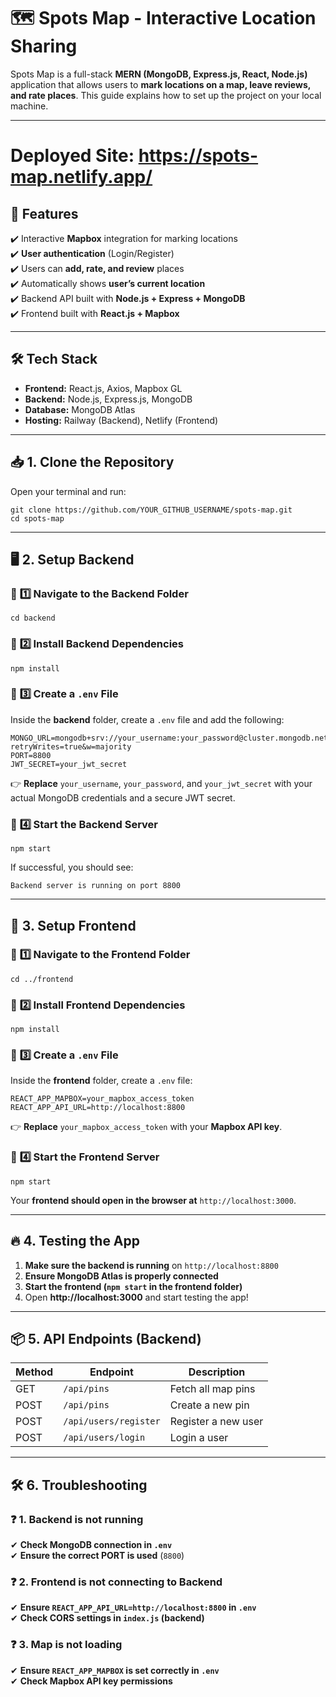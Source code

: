 # 🗺️ Spots Map - Interactive Location Sharing

Spots Map is a full-stack **MERN (MongoDB, Express.js, React, Node.js)** application that allows users to **mark locations on a map, leave reviews, and rate places**. This guide explains how to set up the project on your local machine.

---

# Deployed Site: https://spots-map.netlify.app/

## 🚀 **Features**
✔️ Interactive **Mapbox** integration for marking locations  
✔️ **User authentication** (Login/Register)  
✔️ Users can **add, rate, and review** places  
✔️ Automatically shows **user’s current location**  
✔️ Backend API built with **Node.js + Express + MongoDB**  
✔️ Frontend built with **React.js + Mapbox**  

---

## 🛠 **Tech Stack**
- **Frontend:** React.js, Axios, Mapbox GL
- **Backend:** Node.js, Express.js, MongoDB
- **Database:** MongoDB Atlas
- **Hosting:** Railway (Backend), Netlify (Frontend)

---

## 📥 **1. Clone the Repository**
Open your terminal and run:
```
git clone https://github.com/YOUR_GITHUB_USERNAME/spots-map.git
cd spots-map
```

---

## 🖥️ **2. Setup Backend**
### 📌 **1️⃣ Navigate to the Backend Folder**
```
cd backend
```

### 📌 **2️⃣ Install Backend Dependencies**
```
npm install
```

### 📌 **3️⃣ Create a `.env` File**
Inside the **backend** folder, create a `.env` file and add the following:
```
MONGO_URL=mongodb+srv://your_username:your_password@cluster.mongodb.net/spotsmap?retryWrites=true&w=majority
PORT=8800
JWT_SECRET=your_jwt_secret
```
👉 **Replace** `your_username`, `your_password`, and `your_jwt_secret` with your actual MongoDB credentials and a secure JWT secret.

### 📌 **4️⃣ Start the Backend Server**
```
npm start
```
If successful, you should see:
```
Backend server is running on port 8800
```

---

## 🎨 **3. Setup Frontend**
### 📌 **1️⃣ Navigate to the Frontend Folder**
```
cd ../frontend
```

### 📌 **2️⃣ Install Frontend Dependencies**
```
npm install
```

### 📌 **3️⃣ Create a `.env` File**
Inside the **frontend** folder, create a `.env` file:
```
REACT_APP_MAPBOX=your_mapbox_access_token
REACT_APP_API_URL=http://localhost:8800
```
👉 **Replace** `your_mapbox_access_token` with your **Mapbox API key**.

### 📌 **4️⃣ Start the Frontend Server**
```
npm start
```
Your **frontend should open in the browser at** `http://localhost:3000`.

---

## 🔥 **4. Testing the App**
1. **Make sure the backend is running** on `http://localhost:8800`
2. **Ensure MongoDB Atlas is properly connected**
3. **Start the frontend (`npm start` in the frontend folder)**
4. Open **http://localhost:3000** and start testing the app!

---

## 📦 **5. API Endpoints (Backend)**
| Method | Endpoint | Description |
|--------|----------|-------------|
| GET | `/api/pins` | Fetch all map pins |
| POST | `/api/pins` | Create a new pin |
| POST | `/api/users/register` | Register a new user |
| POST | `/api/users/login` | Login a user |

---

## 🛠 **6. Troubleshooting**
### ❓ **1. Backend is not running**
✔ **Check MongoDB connection in `.env`**  
✔ **Ensure the correct PORT is used** (`8800`)  

### ❓ **2. Frontend is not connecting to Backend**
✔ **Ensure `REACT_APP_API_URL=http://localhost:8800` in `.env`**  
✔ **Check CORS settings in `index.js` (backend)**  

### ❓ **3. Map is not loading**
✔ **Ensure `REACT_APP_MAPBOX` is set correctly in `.env`**  
✔ **Check Mapbox API key permissions**  
